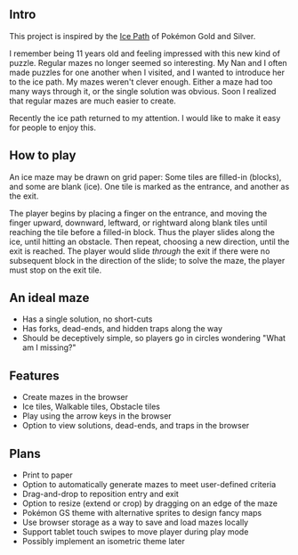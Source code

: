 Intro
-----

This project is inspired by the
[Ice Path](http://bulbapedia.bulbagarden.net/wiki/Ice_Path)
of Pokémon Gold and Silver.

I remember being 11 years old and feeling impressed with this new kind of
puzzle. Regular mazes no longer seemed so interesting. My Nan and I often made
puzzles for one another when I visited, and I wanted to introduce her to the
ice path. My mazes weren't clever enough. Either a maze had too many ways
through it, or the single solution was obvious. Soon I realized that regular
mazes are much easier to create.

Recently the ice path returned to my attention. I would like to make it easy
for people to enjoy this.


How to play
-----------

An ice maze may be drawn on grid paper: Some tiles are filled-in (blocks), and
some are blank (ice). One tile is marked as the entrance, and another as the
exit.

The player begins by placing a finger on the entrance, and moving the finger
upward, downward, leftward, or rightward along blank tiles until reaching the
tile before a filled-in block. Thus the player slides along the ice, until
hitting an obstacle. Then repeat, choosing a new direction, until the exit is
reached. The player would slide _through_ the exit if there were no subsequent
block in the direction of the slide; to solve the maze, the player must stop
on the exit tile.


An ideal maze
--------------

* Has a single solution, no short-cuts
* Has forks, dead-ends, and hidden traps along the way
* Should be deceptively simple,
  so players go in circles wondering "What am I missing?"


Features
--------

* Create mazes in the browser
* Ice tiles, Walkable tiles, Obstacle tiles
* Play using the arrow keys in the browser
* Option to view solutions, dead-ends, and traps in the browser


Plans
-----

* Print to paper
* Option to automatically generate mazes to meet user-defined criteria
* Drag-and-drop to reposition entry and exit
* Option to resize (extend or crop) by dragging on an edge of the maze
* Pokémon GS theme with alternative sprites to design fancy maps
* Use browser storage as a way to save and load mazes locally
* Support tablet touch swipes to move player during play mode
* Possibly implement an isometric theme later
